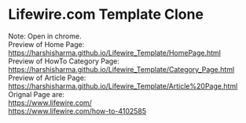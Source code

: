 # Lifewire.com Template Clone
Note: Open in chrome.
<br>
Preview of Home Page: <br>
https://harshisharma.github.io/Lifewire_Template/HomePage.html
<br>
Preview of HowTo Category Page:
https://harshisharma.github.io/Lifewire_Template/Category_Page.html 
<br>
Preview of Article Page: <br>
https://harshisharma.github.io/Lifewire_Template/Article%20Page.html
<br>
Orignal Page are: <br>
https://www.lifewire.com/ <br>
https://www.lifewire.com/how-to-4102585

